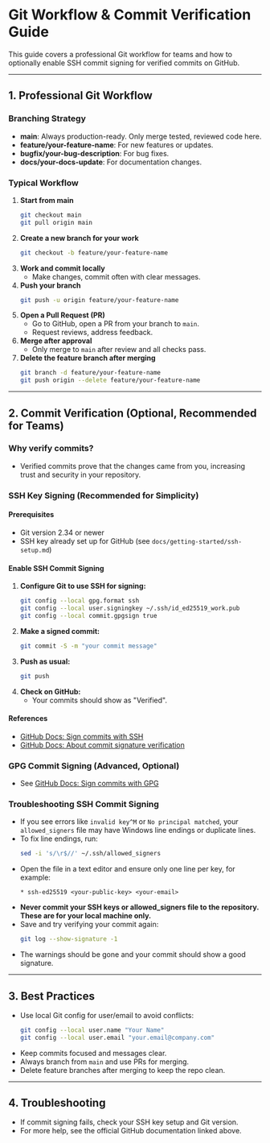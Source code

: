 # Git Workflow & Commit Verification Guide

This guide covers a professional Git workflow for teams and how to optionally enable SSH commit signing for verified commits on GitHub.

---

## 1. Professional Git Workflow

### Branching Strategy
- **main**: Always production-ready. Only merge tested, reviewed code here.
- **feature/your-feature-name**: For new features or updates.
- **bugfix/your-bug-description**: For bug fixes.
- **docs/your-docs-update**: For documentation changes.

### Typical Workflow
1. **Start from main**
   ```bash
   git checkout main
   git pull origin main
   ```
2. **Create a new branch for your work**
   ```bash
   git checkout -b feature/your-feature-name
   ```
3. **Work and commit locally**
   - Make changes, commit often with clear messages.
4. **Push your branch**
   ```bash
   git push -u origin feature/your-feature-name
   ```
5. **Open a Pull Request (PR)**
   - Go to GitHub, open a PR from your branch to `main`.
   - Request reviews, address feedback.
6. **Merge after approval**
   - Only merge to `main` after review and all checks pass.
7. **Delete the feature branch after merging**
   ```bash
   git branch -d feature/your-feature-name
   git push origin --delete feature/your-feature-name
   ```

---

## 2. Commit Verification (Optional, Recommended for Teams)

### Why verify commits?
- Verified commits prove that the changes came from you, increasing trust and security in your repository.

### SSH Key Signing (Recommended for Simplicity)

#### Prerequisites
- Git version 2.34 or newer
- SSH key already set up for GitHub (see `docs/getting-started/ssh-setup.md`)

#### Enable SSH Commit Signing
1. **Configure Git to use SSH for signing:**
   ```bash
   git config --local gpg.format ssh
   git config --local user.signingkey ~/.ssh/id_ed25519_work.pub
   git config --local commit.gpgsign true
   ```
2. **Make a signed commit:**
   ```bash
   git commit -S -m "your commit message"
   ```
3. **Push as usual:**
   ```bash
   git push
   ```
4. **Check on GitHub:**
   - Your commits should show as "Verified".

#### References
- [GitHub Docs: Sign commits with SSH](https://docs.github.com/en/authentication/managing-commit-signature-verification/signing-commits-with-ssh-keys)
- [GitHub Docs: About commit signature verification](https://docs.github.com/en/authentication/managing-commit-signature-verification/about-commit-signature-verification)

### GPG Commit Signing (Advanced, Optional)
- See [GitHub Docs: Sign commits with GPG](https://docs.github.com/en/authentication/managing-commit-signature-verification/signing-commits)

### Troubleshooting SSH Commit Signing

- If you see errors like `invalid key^M` or `No principal matched`, your `allowed_signers` file may have Windows line endings or duplicate lines.
- To fix line endings, run:
  ```bash
  sed -i 's/\r$//' ~/.ssh/allowed_signers
  ```
- Open the file in a text editor and ensure only one line per key, for example:
  ```
  * ssh-ed25519 <your-public-key> <your-email>
  ```
- **Never commit your SSH keys or allowed_signers file to the repository. These are for your local machine only.**
- Save and try verifying your commit again:
  ```bash
  git log --show-signature -1
  ```
- The warnings should be gone and your commit should show a good signature.

---

## 3. Best Practices
- Use local Git config for user/email to avoid conflicts:
  ```bash
  git config --local user.name "Your Name"
  git config --local user.email "your.email@company.com"
  ```
- Keep commits focused and messages clear.
- Always branch from `main` and use PRs for merging.
- Delete feature branches after merging to keep the repo clean.

---

## 4. Troubleshooting
- If commit signing fails, check your SSH key setup and Git version.
- For more help, see the official GitHub documentation linked above. 